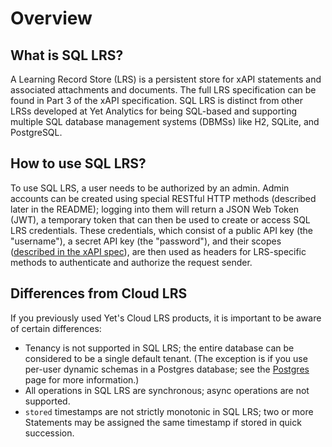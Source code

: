 # Overview

## What is SQL LRS?

A Learning Record Store (LRS) is a persistent store for xAPI statements and associated attachments and documents. The full LRS specification can be found in Part 3 of the xAPI specification. SQL LRS is distinct from other LRSs developed at Yet Analytics for being SQL-based and supporting multiple SQL database management systems (DBMSs) like H2, SQLite, and PostgreSQL.

## How to use SQL LRS?

To use SQL LRS, a user needs to be authorized by an admin. Admin accounts can be created using special RESTful HTTP methods (described later in the README); logging into them will return a JSON Web Token (JWT), a temporary token that can then be used to create or access SQL LRS credentials. These credentials, which consist of a public API key (the "username"), a secret API key (the "password"), and their scopes ([described in the xAPI spec](https://github.com/adlnet/xAPI-Spec/blob/master/xAPI-Communication.md#42-oauth-10-authorization-scope)), are then used as headers for LRS-specific methods to authenticate and authorize the request sender.

## Differences from Cloud LRS

If you previously used Yet's Cloud LRS products, it is important to be aware of certain differences:
- Tenancy is not supported in SQL LRS; the entire database can be considered to be a single default tenant. (The exception is if you use per-user dynamic schemas in a Postgres database; see the [Postgres](postgres.md) page for more information.)
- All operations in SQL LRS are synchronous; async operations are not supported.
- `stored` timestamps are not strictly monotonic in SQL LRS; two or more Statements may be assigned the same timestamp if stored in quick succession.
